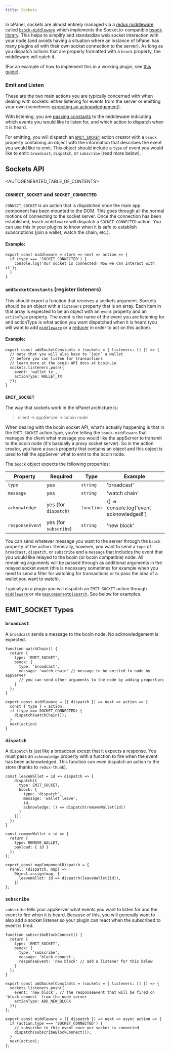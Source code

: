 ```yaml
---
title: Sockets
---
```

In bPanel, sockets are almost entirely managed via a [redux middleware](/docs/api-middleware.html) called [`bsock-middleware`](https://www.npmjs.com/package/bsock-middleware) which implements the Socket.io-compatible [bsock library](https://github.com/bcoin-org/bsock). This helps to simplify and standardize web socket interaction with your node (and avoids having a situation where an instance of bPanel has many plugins all with their own socket connection to the server). As long as you dispatch actions that are properly formatted with a `bsock` property, the middleware will catch it.

(For an example of how to implement this in a working plugin, see [this guide](/docs/guide-node-info.html#6-connect-to-sockets)).

### Emit and Listen
These are the two main actions you are typically concerned with when dealing with sockets: either listening for events from the server or emitting your own (sometimes [expecting an acknowledgement](#dispatch)).

With listening, you are [passing constants](#addsocketconstants-register-listeners) to the middleware indicating which events you would like to listen for, and which action to dispatch when it is heard.

For emitting, you will dispatch an [`EMIT_SOCKET`](#emit-socket) action creator with a `bsock` property containing an object with the information that describes the event you would like to emit. This object should include a `type` of event you would like to emit: `broadcast`, `dispatch`, or `subscribe` (read more below).

## Sockets API

<AUTOGENERATED_TABLE_OF_CONTENTS>

### `CONNECT_SOCKET` and `SOCKET_CONNECTED`
`CONNECT_SOCKET` is an action that is dispatched once the main app component has been mounted to the DOM. This goes through all the normal motions of connecting to the socket server. Once the connection has been established, `bsock-middleware` will dispatch a `SOCKET_CONNECTED` action. You can use this in your plugins to know when it is safe to establish subscriptions (join a wallet, watch the chain, etc.).

#### Example:
```
export const middleware = store => next => action => {
  if (type === 'SOCKET_CONNECTED') {
    console.log('Our socket is connected! Now we can interact with it');
  }
}
```

### `addSocketConstants` (register listeners)
This should export a function that receives a sockets argument. Sockets should be an object with a `listeners` property that is an array. Each item in that array is expected to be an object with an `event` property and an `actionType` property. The event is the name of the event you are listening for and actionType is what action you want dispatched when it is heard (you will want to add [`middleware`](/docs/api-middleware.html) or a [reducer](/docs/api-reducers.html) in order to act on this action).

#### Example:
```
export const addSocketConstants = (sockets = { listeners: [] }) => {
  // note that you will also have to `join` a wallet
  // before you can listen for transactions
  // learn more at the bcoin API docs at bcoin.io
  sockets.listeners.push({
    event: 'wallet tx',
    actionType: WALLET_TX
  });
}
```


### `EMIT_SOCKET`
The way that sockets work in the bPanel archicture is:

> client -> appServer -> bcoin node

When dealing with the bcoin socket API, what's actually happening is that in the `EMIT_SOCKET` action type, you're telling the `bsock-middleware` that manages the client what message you would like the appServer to transmit to the bcoin node (it's basically a proxy socket server). So in the action creator, you have a `bsock` property that contains an object and this object is used to tell the appServer what to emit to the bcoin node.

The `bsock` object expects the following properties:

| Property       | Required             | Type     | Example     |
| -------------  | -------------        | -----    | -------     |
| `type`         | yes                  | `string` |'broadcast'  |
| `message`      | yes                  | `string` |'watch chain'|
| `acknowledge`  | yes (for `dispatch`) |`function`|() => console.log('event acknowledged!')|
| `responseEvent`| yes (for `subscribe`)| `string` | 'new block' |

You can send whatever message you want to the server through the `bsock` property of the action. Generally, however, you want to send a `type` of `broadcast`, `dispatch`, or `subscribe` and a `message` that includes the event that you would like relayed to the bcoin (or bcoin compatible) node. All remaining arguments will be passed through as additional arguments in the relayed socket event (this is necessary sometimes for example when you need to send a filter for watching for transactions or to pass the idea of a wallet you want to watch).

Typically in a plugin you will dispatch an `EMIT_SOCKET` action through [`middleware`](/docs/api-middleware.html) or via [`mapComponentDispatch`](/docs/api-map-state-dispatch.html#mapcomponentdispatch). See below for examples.

## EMIT_SOCKET Types

### `broadcast`
A `broadcast` sends a message to the bcoin node. No acknowledgement is expected.

```
function watchChain() {
  return {
    type: 'EMIT_SOCKET',
    bsock: {
      type: 'broadcast',
      message: 'watch chain' // message to be emitted to node by appServer
      // you can send other arguments to the node by adding properties
    }
  };
}

export const middleware = ({ dispatch }) => next => action => {
  const { type } = action;
  if (type === SOCKET_CONNECTED) {
    dispatch(watchChain());
  }
  next(action)
}
```

### `dispatch`
A `dispatch` is just like a broadcast except that it expects a response. You must pass an `acknowledge` property with a function to fire when the event has been acknowledged. This function can even dispatch an action to the store (thanks to `redux-thunk`).

```
const leaveWallet = id => dispatch => {
    dispatch({
      type: EMIT_SOCKET,
      bsock: {
        type: 'dispatch',
        message: 'wallet leave',
        id,
        acknowledge: () => dispatch(removeWallet(id))
      }
    });
  };
}

const removeWallet = id => {
  return {
    type: REMOVE_WALLET,
    payload: { id }
  };
};

export const mapComponentDispatch = {
  Panel: (dispatch, map) =>
    Object.assign(map, {
      leaveWallet: id => dispatch(leaveWallet(id)),
    })
};
```

### `subscribe`
`subscribe` tells your appServer what events you want to listen for and the event to fire when it is heard. Because of this, you will generally want to also add a socket listener so your plugin can react when the subscribed to event is fired.

```
function subscribeBlockConnect() {
  return {
    type: 'EMIT_SOCKET',
    bsock: {
      type: 'subscribe',
      message: 'block connect',
      responseEvent: 'new block' // add a listener for this below
    }
  };
}

export const addSocketConstants = (sockets = { listeners: [] }) => {
  sockets.listeners.push({
    event: 'new block', // the responseEvent that will be fired on `block connect` from the node server
    actionType: ADD_NEW_BLOCK
  });
};

export const middleware = ({ dispatch }) => next => async action => {
  if (action.type === 'SOCKET_CONNECTED') {
    // subscribe to this event once our socket is connected
    dispatch(subscribeBlockConnect());
  }
  next(action);
};

```